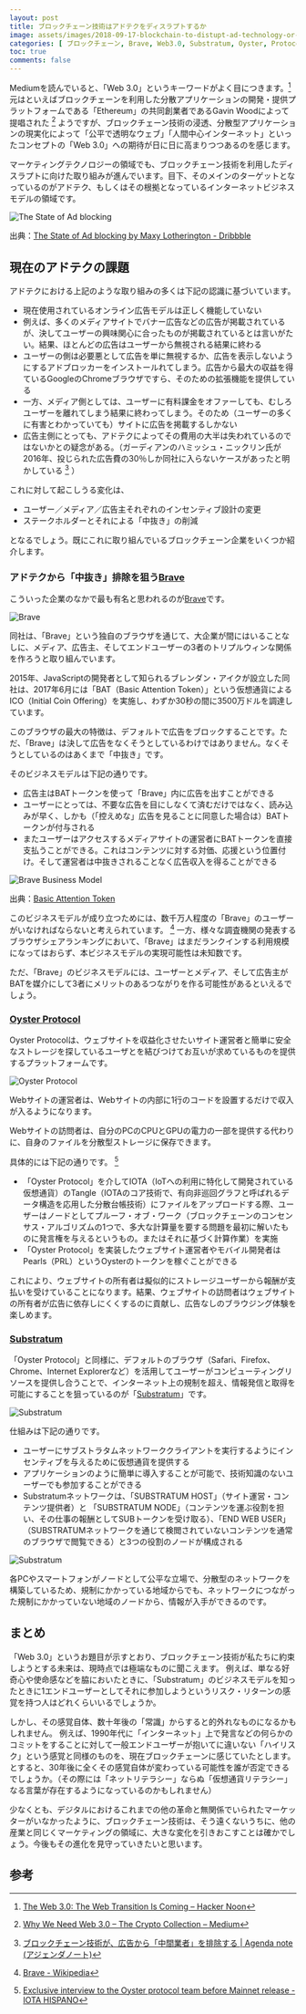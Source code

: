 ```yaml
---
layout: post
title: ブロックチェーン技術はアドテクをディスラプトするか
image: assets/images/2018-09-17-blockchain-to-distupt-ad-technology-or-not.png
categories: [ ブロックチェーン, Brave, Web3.0, Substratum, Oyster, Protocol, Martechトレンド ]
toc: true
comments: false
---
```

Mediumを読んでいると、「Web 3.0」というキーワードがよく目につきます。[^1] 元はといえばブロックチェーンを利用した分散アプリケーションの開発・提供プラットフォームである「Ethereum」の共同創業者であるGavin Woodによって提唱された [^2] ようですが、ブロックチェーン技術の浸透、分散型アプリケーションの現実化によって「公平で透明なウェブ」「人間中心インターネット」といったコンセプトの「Web 3.0」への期待が日に日に高まりつつあるのを感じます。

マーケティングテクノロジーの領域でも、ブロックチェーン技術を利用したディスラプトに向けた取り組みが進んでいます。目下、そのメインのターゲットとなっているのがアドテク、もしくはその根拠となっているインターネットビジネスモデルの領域です。

![The State of Ad blocking](https://cdn.dribbble.com/users/1278296/screenshots/3351596/adblocker_-_dribbble.png)

出典：[The State of Ad blocking by Maxy Lotherington - Dribbble](https://dribbble.com/shots/3351596-The-State-of-Ad-blocking?utm_source=Clipboard_Shot&utm_campaign=maxy&utm_content=The%20State%20of%20Ad%20blocking&utm_medium=Social_Share)

## 現在のアドテクの課題

アドテクにおける上記のような取り組みの多くは下記の認識に基づいています。

- 現在使用されているオンライン広告モデルは正しく機能していない
- 例えば、多くのメディアサイトでバナー広告などの広告が掲載されているが、決してユーザーの興味関心に合ったものが掲載されているとは言いがたい。結果、ほとんどの広告はユーザーから無視される結果に終わる
- ユーザーの側は必要悪として広告を単に無視するか、広告を表示しないようにするアドブロッカーをインストールれてしまう。広告から最大の収益を得ているGoogleのChromeブラウザですら、そのための拡張機能を提供している
- 一方、メディア側としては、ユーザーに有料課金をオファーしても、むしろユーザーを離れてしまう結果に終わってしまう。そのため（ユーザーの多くに有害とわかっていても）サイトに広告を掲載するしかない
- 広告主側にとっても、アドテクによってその費用の大半は失われているのではないかとの疑念がある。（ガーディアンのハミッシュ・ニックリン氏が2016年、投じられた広告費の30％しか同社に入らないケースがあったと明かしている [^3] ）

これに対して起こしうる変化は、

- ユーザー／メディア／広告主それぞれのインセンティブ設計の変更
- ステークホルダーとそれによる「中抜き」の削減

となるでしょう。既にこれに取り組んでいるブロックチェーン企業をいくつか紹介します。

### アドテクから「中抜き」排除を狙う[Brave](https://brave.com/)

こういった企業のなかで最も有名と思われるのが[Brave](https://brave.com/)です。

![Brave](/assets/images/2018-09-17-blockchain-to-distupt-ad-technology-or-not-brave.png)

同社は、「Brave」という独自のブラウザを通じて、大企業が間にはいることなしに、メディア、広告主、そしてエンドユーザーの3者のトリプルウィンな関係を作ろうと取り組んでいます。

2015年、JavaScriptの開発者として知られるブレンダン・アイクが設立した同社は、2017年6月には「BAT（Basic Attention Token）」という仮想通貨によるICO（Initial Coin Offering）を実施し、わずか30秒の間に3500万ドルを調達しています。

このブラウザの最大の特徴は、デフォルトで広告をブロックすることです。ただ、「Brave」は決して広告をなくそうとしているわけではありません。なくそうとしているのはあくまで「中抜き」です。

そのビジネスモデルは下記の通りです。

- 広告主はBATトークンを使って「Brave」内に広告を出すことができる
- ユーザーにとっては、不要な広告を目にしなくて済むだけではなく、読み込みが早く、しかも（「控えめな」広告を見ることに同意した場合は）BATトークンが付与される
- またユーザーはアクセスするメディアサイトの運営者にBATトークンを直接支払うことができる。これはコンテンツに対する対価、応援という位置付け。そして運営者は中抜きされることなく広告収入を得ることができる

![Brave Business Model](/assets/images/2018-09-17-blockchain-to-distupt-ad-technology-or-not-brave2.png)

出典：[Basic Attention Token](https://basicattentiontoken.org/)

このビジネスモデルが成り立つためには、数千万人程度の「Brave」のユーザーがいなければならないと考えられています。 [^4] 一方、様々な調査機関の発表するブラウザシェアランキングにおいて、「Brave」はまだランクインする利用規模になってはおらず、本ビジネスモデルの実現可能性は未知数です。

ただ、「Brave」のビジネスモデルには、ユーザーとメディア、そして広告主がBATを媒介にして3者にメリットのあるつながりを作る可能性があるといえるでしょう。

### [Oyster Protocol](https://oysterprotocol.com/)

Oyster Protocolは、ウェブサイトを収益化させたいサイト運営者と簡単に安全なストレージを探しているユーザとを結びつけてお互いが求めているものを提供するプラットフォームです。

![Oyster Protocol](/assets/images/2018-09-17-blockchain-to-distupt-ad-technology-or-not-oyster-protocol.jpg)

Webサイトの運営者は、Webサイトの内部に1行のコードを設置するだけで収入が入るようになります。

Webサイトの訪問者は、自分のPCのCPUとGPUの電力の一部を提供する代わりに、自身のファイルを分散型ストレージに保存できます。

具体的には下記の通りです。 [^5]

- 「Oyster Protocol」を介してIOTA（IoTへの利用に特化して開発されている仮想通貨）のTangle（IOTAのコア技術で、有向非巡回グラフと呼ばれるデータ構造を応用した分散台帳技術）にファイルをアップロードする際、ユーザーはノードとしてプルーフ・オブ・ワーク（ブロックチェーンのコンセンサス・アルゴリズムの1つで、多大な計算量を要する問題を最初に解いたものに発言権を与えるというもの。またはそれに基づく計算作業）を実施
- 「Oyster Protocol」を実装したウェブサイト運営者やモバイル開発者はPearls（PRL）というOysterのトークンを稼ぐことができる

これにより、ウェブサイトの所有者は擬似的にストレージユーザーから報酬が支払いを受けていることになります。結果、ウェブサイトの訪問者はウェブサイトの所有者が広告に依存しにくくするのに貢献し、広告なしのブラウジング体験を楽しめます。

### [Substratum](https://substratum.net/)

「Oyster Protocol」と同様に、デフォルトのブラウザ（Safari、Firefox、Chrome、Internet Explorerなど）を活用してユーザーがコンピューティングリソースを提供し合うことで、インターネット上の規制を超え、情報発信と取得を可能にすることを狙っているのが「[Substratum](https://substratum.net/)」です。

![Substratum](/assets/images/2018-09-17-blockchain-to-distupt-ad-technology-or-not-substratum.png)

仕組みは下記の通りです。

- ユーザーにサブストラタムネットワーククライアントを実行するようにインセンティブを与えるために仮想通貨を提供する
- アプリケーションのように簡単に導入することが可能で、技術知識のないユーザーでも参加することができる
- Substratumネットワークは、「SUBSTRATUM HOST」（サイト運営・コンテンツ提供者）と
「SUBSTRATUM NODE」（コンテンツを運ぶ役割を担い、その仕事の報酬としてSUBトークンを受け取る）、「END WEB USER」（SUBSTRATUMネットワークを通じて検閲されていないコンテンツを通常のブラウザで閲覧できる）と3つの役割のノードが構成される

![Substratum](/assets/images/2018-09-17-blockchain-to-distupt-ad-technology-or-not-substratum2.png)

各PCやスマートフォンがノードとして公平な立場で、分散型のネットワークを構築しているため、規制にかかっている地域からでも、ネットワークにつながった規制にかかっていない地域のノードから、情報が入手ができるのです。

## まとめ

「Web 3.0」というお題目が示すとおり、ブロックチェーン技術が私たちに約束しようとする未来は、現時点では極端なものに聞こえます。
例えば、単なる好奇心や使命感などを脇においたときに、「Substratum」のビジネスモデルを知ったときに1エンドユーザーとしてそれに参加しようというリスク・リターンの感覚を持つ人はどれくらいいるでしょうか。

しかし、その感覚自体、数十年後の「常識」からすると的外れなものになるかもしれません。
例えば、1990年代に「インターネット」上で発言などの何らかのコミットをすることに対して一般エンドユーザーが抱いてに違いない「ハイリスク」という感覚と同様のものを、現在ブロックチェーンに感じていたとします。とすると、30年後に全くその感覚自体が変わっている可能性を誰が否定できるでしょうか。（その際には「ネットリテラシー」ならぬ「仮想通貨リテラシー」なる言葉が存在するようになっているのかもしれません）

少なくとも、デジタルにおけるこれまでの他の革命と無関係でいられたマーケッターがいなかったように、ブロックチェーン技術は、そう遠くないうちに、他の産業と同じくマーケティングの領域に、大きな変化を引きおこすことは確かでしょう。今後もその進化を見守っていきたいと思います。

## 参考

[^1]: [The Web 3.0: The Web Transition Is Coming – Hacker Noon](https://hackernoon.com/the-web-3-0-the-web-transition-is-coming-892108fd0d)
[^2]: [Why We Need Web 3.0 – The Crypto Collection – Medium](https://medium.com/s/the-crypto-collection/why-we-need-web-3-0-5da4f2bf95ab)
[^3]: [ブロックチェーン技術が、広告から「中間業者」を排除する | Agenda note (アジェンダノート)](https://agenda-note.com/technology/detail/id=84&pno=0)
[^4]: <a href="https://ja.wikipedia.org/wiki/Brave_(%E3%82%A6%E3%82%A7%E3%83%96%E3%83%96%E3%83%A9%E3%82%A6%E3%82%B6)">Brave - Wikipedia</a>
[^5]: [Exclusive interview to the Oyster protocol team before Mainnet release - IOTA HISPANO](http://iotahispano.com/2018/05/28/exclusive-interview-to-the-oyster-protocol-team-by-iota-hispano-before-mainnet-release/#comment-12)
